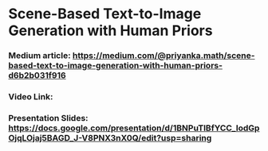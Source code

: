 # Scene-Based Text-to-Image Generation with Human Priors

### Medium article: https://medium.com/@priyanka.math/scene-based-text-to-image-generation-with-human-priors-d6b2b031f916

### Video Link: 

 ### Presentation Slides: https://docs.google.com/presentation/d/1BNPuTlBfYCC_IodGpOjqLOjaj5BAGD_J-V8PNX3nX0Q/edit?usp=sharing

